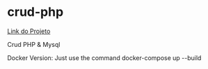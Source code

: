 # crud-php

<a href="https://crud-php.pattyweb.com.br/" target="_blank">Link do Projeto</a>

Crud PHP &amp; Mysql

Docker Version: Just use the command docker-compose up --build